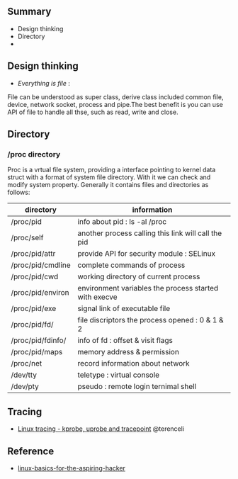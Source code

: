 ## Summary
- Design thinking
- Directory
- 

## Design thinking
 - _Everything is file_ : 
 
  File can be understood as super class, derive class included common file, device, network socket, process and pipe.The best benefit is you can use API of file to handle all thse, such as read, write and close.

## Directory
### /proc directory
  Proc is a vrtual file system, providing a interface pointing to kernel data struct with a format of system file directory. With it we can check and modify system property.
   Generally it contains files and directories as follows:
  
  | directory  | information |
| ------------- | ------------- |
| /proc/pid | info about pid : ls -al /proc |
| /proc/self | another process calling this link will call the pid |
| /proc/pid/attr | provide API for security module : SELinux |
| /proc/pid/cmdline | complete commands of process  |
| /proc/pid/cwd | working directory of current process   |
| /proc/pid/environ | environment variables the process started with execve |
| /proc/pid/exe | signal link of executable file |
| /proc/pid/fd/ | file discriptors the process opened : 0 & 1 & 2 |
| /proc/pid/fdinfo/ |info of fd : offset & visit flags |
| /proc/pid/maps | memory address & permission |
| /proc/net | record information about network |
| /dev/tty | teletype : virtual console  |
| /dev/pty| pseudo : remote login ternimal shell |

## Tracing
- [Linux tracing - kprobe, uprobe and tracepoint](https://terenceli.github.io/%E6%8A%80%E6%9C%AF/2020/08/05/tracing-basic) @terenceli

## Reference
- [linux-basics-for-the-aspiring-hacker](https://www.hackers-arise.com/post/2016/08/04/linux-basics-for-the-aspiring-hacker-part-1)
